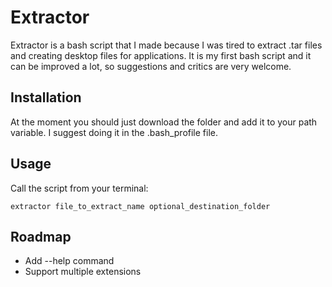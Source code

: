 # Extractor
Extractor is a bash script that I made because I was tired to extract .tar files and creating desktop files for applications.
It is my first bash script and it can be improved a lot, so suggestions and critics are very welcome.
## Installation
At the moment you should just download the folder and add it to your path variable. I suggest doing it in the .bash_profile file.
## Usage
Call the script from your terminal:
```
extractor file_to_extract_name optional_destination_folder
```
## Roadmap
* Add --help command 
* Support multiple extensions
